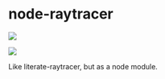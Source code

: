 # node-raytracer

![](http://i.imgur.com/NI9RHIa.gif)

![](http://i.imgur.com/yHMu4sG.gif)

Like literate-raytracer, but as a node module.
